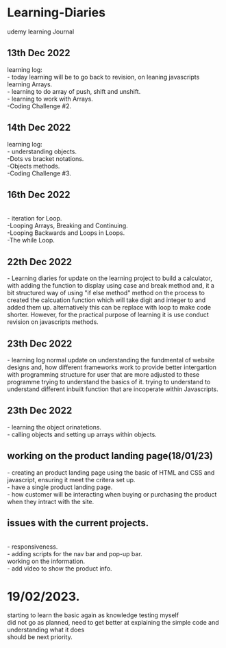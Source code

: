 # Learning-Diaries
udemy learning Journal

<h2>13th Dec 2022</h2>
<P>learning log:
<br>- today learning will be to go back to revision, on leaning javascripts learning Arrays. 
<br>- learning to do array of push, shift and unshift.
<br>- learning to work with Arrays. 
<br>-Coding Challenge #2.
</P>
<h2> 14th Dec 2022</h2>
<p>learning log:
<br>- understanding objects. 
<br>-Dots vs bracket notations.
<br>-Objects methods.
<br>-Coding Challenge #3.
<h2> 16th Dec 2022</h2>
<br>- iteration for Loop. 
<br>-Looping Arrays, Breaking and Continuing.
<br>-Looping Backwards and Loops in Loops.
<br>-The while Loop.
<h2> 22th Dec 2022</h2>
<p>- Learning diaries for update on the  learning project to build a calculator, with adding the function to display using case and break method and, it a bit structured  way of using "if else method" method on the process to created the calcuation function which will take digit and integer to and added them up. alternatively this can be replace with loop to make code shorter. However, for the practical purpose of learning it is use conduct revision on javascripts methods.  </p>

<h2> 23th Dec 2022</h2>
- learning log normal update on understanding the fundmental of website designs and, how different frameworks work to provide better intergartion with programming    structure for user that are more adjusted to these programme trying to understand the basics of it. trying to understand to understand different inbuilt function that are incoperate within Javascripts.   
<h2> 23th Dec 2022</h2>
- learning the object orinatetions.
<br>- calling objects and setting up arrays within objects. 
<h2> working on the product landing page(18/01/23)</h2>
- creating an product landing page using the basic of HTML and CSS and javascript, ensuring it meet the critera set up.
<br>- have a single product landing page.
<br>- how customer will be interacting when buying or purchasing the product when they intract with the site.
<br><h2> issues with the current projects. </h2>
<br>- responsiveness.
<br>- adding scripts for the nav bar and pop-up bar.
<br> working on the information.
<br>- add video to show the product info.

# 19/02/2023.
starting to learn the basic again as knowledge testing myself<br>
 did not go as planned, need to get better at explaining the simple code and understanding what it does<br> should be next priority.
